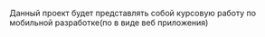 Данный проект будет представлять собой курсовую работу по мобильной разработке(по в виде веб приложения)
